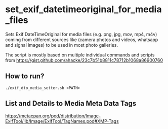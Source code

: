 # set_exif_datetimeoriginal_for_media_files
Sets Exif DateTimeOriginal for media files (e.g. png, jpg, mov, mp4, m4v) coming from different sources like (camera photos and videos, whatsapp and signal images) to be used in most photo galleries. 

The script is mostly based on multiple individual commands and scripts from https://gist.github.com/ahacke/23c7b51b8811c78712b1068a86900760

## How to run?

 ```
 ./exif_dto_media_setter.sh <PATH>
 ```

## List and Details to Media Meta Data Tags
https://metacpan.org/pod/distribution/Image-ExifTool/lib/Image/ExifTool/TagNames.pod#XMP-Tags
